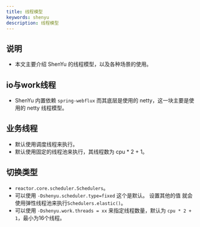 ```yaml
---
title: 线程模型
keywords: shenyu
description: 线程模型
---
```


## 说明

* 本文主要介绍 ShenYu 的线程模型，以及各种场景的使用。

## io与work线程

* ShenYu 内置依赖 `spring-webflux` 而其底层是使用的 netty，这一块主要是使用的 netty 线程模型。

## 业务线程

* 默认使用调度线程来执行。
* 默认使用固定的线程池来执行，其线程数为 cpu * 2 + 1。

## 切换类型

* `reactor.core.scheduler.Schedulers`。
* 可以使用 `-Dshenyu.scheduler.type=fixed` 这个是默认。 设置其他的值 就会使用弹性线程池来执行`Schedulers.elastic()`。
* 可以使用 `-Dshenyu.work.threads = xx` 来指定线程数量，默认为 `cpu * 2 + 1`，最小为16个线程。





